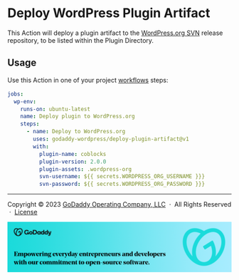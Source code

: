 # Deploy WordPress Plugin Artifact

This Action will deploy a plugin artifact to the [WordPress.org SVN](https://developer.wordpress.org/plugins/wordpress-org/how-to-use-subversion/) release repository, to be listed within the Plugin Directory.

## Usage

Use this Action in one of your project [workflows](https://docs.github.com/en/actions/using-workflows) steps:

```yaml
jobs:
  wp-env:
    runs-on: ubuntu-latest
    name: Deploy plugin to WordPress.org
    steps:
      - name: Deploy to WordPress.org
        uses: godaddy-wordpress/deploy-plugin-artifact@v1
        with:
          plugin-name: coblocks
          plugin-version: 2.0.0
          plugin-assets: .wordpress-org
          svn-username: ${{ secrets.WORDPRESS_ORG_USERNAME }}}
          svn-password: ${{ secrets.WORDPRESS_ORG_PASSWORD }}}
```

---

Copyright © 2023  [GoDaddy Operating Company, LLC](https://godaddy.com) &nbsp;&middot;&nbsp; All Rights Reserved &nbsp;&middot;&nbsp; [License](LICENSE)

[![GoDaddy Engineering](https://raw.githubusercontent.com/godaddy-wordpress/.github/master/assets/godaddy-oss-readme-banner.webp)](https://www.godaddy.com/engineering/)
